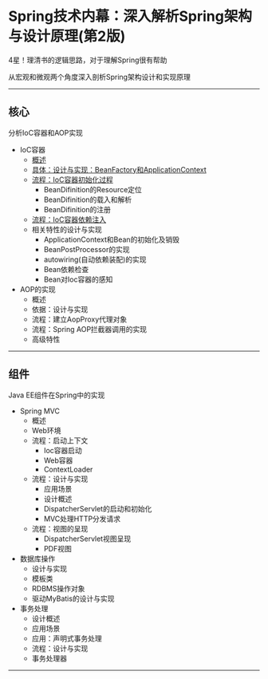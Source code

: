 #   Spring技术内幕：深入解析Spring架构与设计原理(第2版)

4星！理清书的逻辑思路，对于理解Spring很有帮助

从宏观和微观两个角度深入剖析Spring架构设计和实现原理

----

##  核心

分析IoC容器和AOP实现

-   IoC容器
    -   [概述](01.md)
    -   [具体：设计与实现：BeanFactory和ApplicationContext](02.md)
    -   [流程：IoC容器初始化过程](03.md)
        -   BeanDifinition的Resource定位
        -   BeanDifinition的载入和解析
        -   BeanDifinition的注册
    -   [流程：IoC容器依赖注入](04.md)
    -   相关特性的设计与实现
        -   ApplicationContext和Bean的初始化及销毁
        -   BeanPostProcessor的实现
        -   autowiring(自动依赖装配)的实现
        -   Bean依赖检查
        -   Bean对Ioc容器的感知
-   AOP的实现
    -   概述
    -   依据：设计与实现
    -   流程：建立AopProxy代理对象
    -   流程：Spring AOP拦截器调用的实现
    -   高级特性

----

##  组件

Java EE组件在Spring中的实现

-   Spring MVC
    -   概述
    -   Web环境
    -   流程：启动上下文
        -   Ioc容器启动
        -   Web容器
        -   ContextLoader
    -   流程：设计与实现
        -   应用场景
        -   设计概述
        -   DispatcherServlet的启动和初始化
        -   MVC处理HTTP分发请求
    -   流程：视图的呈现
        -   DispatcherServlet视图呈现
        -   PDF视图
-   数据库操作
    -   设计与实现
    -   模板类
    -   RDBMS操作对象
    -   驱动MyBatis的设计与实现
-   事务处理
    -   设计概述
    -   应用场景
    -   应用：声明式事务处理
    -   流程：设计与实现
    -   事务处理器

----


